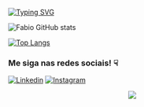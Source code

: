 [![Typing SVG](https://readme-typing-svg.demolab.com?font=Fira+Code&size=40&duration=3000&pause=1000&center=true&vCenter=true&width=1000&lines=Seja+Bem-Vindo!;Full+Stack+Developer;Sistemas+para+Internet)](https://git.io/typing-svg)

![Fabio GitHub stats](https://github-readme-stats.vercel.app/api?username=araujofa&show_icons=true&theme=transparent)

[![Top Langs](https://github-readme-stats.vercel.app/api/top-langs/?username=araujofa&layout=donut)](https://github.com/araujofa/github-readme-stats)

### Me siga nas redes sociais! ☟
[![Linkedin](https://img.shields.io/badge/LinkedIn-0077B5?style=for-the-badge&logo=linkedin&logoColor=white)](https://www.linkedin.com/in/fabio-araujo-silva-084758190/)
[![Instagram](https://img.shields.io/badge/Instagram-E4405F?style=for-the-badge&logo=instagram&logoColor=white)](https://www.instagram.com/araujoofa)






<p align="center">
  <img src="https://capsule-render.vercel.app/api?type=waving&color=gradient&height=65&section=footer"/>
</p>
